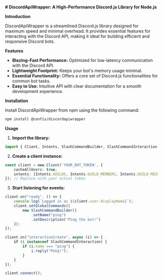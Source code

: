 **# DiscordApiWrapper: A High-Performance Discord.js Library for Node.js**

**Introduction**

DiscordApiWrapper is a streamlined Discord.js library designed for maximum speed and minimal overhead. It provides essential features for interacting with the Discord API, making it ideal for building efficient and responsive Discord bots.

**Features**

* **Blazing-Fast Performance:** Optimized for low-latency communication with the Discord API.
* **Lightweight Footprint:** Keeps your bot's memory usage minimal.
* **Essential Functionality:** Offers a core set of Discord.js functionalities for common bot tasks.
* **Easy to Use:** Intuitive API with clear documentation for a smooth development experience.

**Installation**

Install DiscordApiWrapper from npm using the following command:

```bash
npm install @confis/discordapiwrapper
```

**Usage**

1. **Import the library:**

```typescript
import { Client, Intents, SlashCommandBuilder, SlashCommandInteraction } from "@confis/discordapiwrapper"
```

2. **Create a client instance:**

```typescript
const client = new Client('YOUR_BOT_TOKEN', {
    cacheAllUsers: true,
    intents: [Intents.GUILDS, Intents.GUILD_MEMBERS, Intents.GUILD_MESSAGES]
}); // Replace with your actual token
```

3. **Start listening for events:**

```typescript
client.on("ready", () => {
    console.log(`Logged in as ${client.user.displayName}`);
    client.setGlobalCommands([
        new SlashCommandBuilder()
            .setName("ping")
            .setDescription("Ping the bot!")
    ]);
});

client.on("interactionCreate", async (i) => {
    if (i instanceof SlashCommandInteraction) {
        if (i.name === "ping") {
            i.reply("Pong!");
        }
    }
});

client.connect();
```